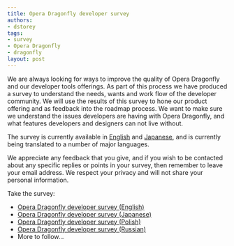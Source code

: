 ```yaml
---
title: Opera Dragonfly developer survey
authors:
- dstorey
tags:
- survey
- Opera Dragonfly
- dragonfly
layout: post
---
```

<p>We are always looking for ways to improve the quality of Opera Dragonfly and our developer tools offerings. As part of this process we have produced a survey to understand the needs, wants and work flow of the developer community. We will use the results of this survey to hone our product offering and as feedback into the roadmap process. We want to make sure we understand the issues developers are having with Opera Dragonfly, and what features developers and designers can not live without.</p>

<p>The survey is currently available in <a href="http://spreadsheets.google.com/viewform?hl=en&amp;formkey=dHY2dkhCeC1IcjBOM3JnaHBTTVd5S0E6MQ#gid=0">English</a> and <a href="http://spreadsheets.google.com/viewform?hl=ja&amp;formkey=dC0wbFJaWDlZWDFDX3FVV3hQM1FmeWc6MA#gid=0">Japanese</a>, and is currently being translated to a number of major languages.</p>

<p>We appreciate any feedback that you give, and if you wish to be contacted about any specific replies or points in your survey, then remember to leave your email address. We respect your privacy and will not share your personal information.</p>

<p>Take the survey:</p>

<ul>
    <li><a href="http://spreadsheets.google.com/viewform?hl=en&amp;formkey=dHY2dkhCeC1IcjBOM3JnaHBTTVd5S0E6MQ#gid=0">Opera Dragonfly developer survey (English)</a></li>
    <li><a href="http://spreadsheets.google.com/viewform?hl=ja&amp;formkey=dC0wbFJaWDlZWDFDX3FVV3hQM1FmeWc6MA#gid=0">Opera Dragonfly developer survey (Japanese)</a></li>
    <li> <a href="http://spreadsheets.google.com/viewform?hl=pl&amp;formkey=dGVaZ3RidHVWbGpDN1ZVX3hCdjVTUkE6MA#gid=0">Opera Dragonfly developer survey (Polish)</a></li>
    <li><a href="http://spreadsheets0.google.com/viewform?hl=ru&amp;formkey=dGVQR21QX05QcDdWNVUzQUlNZjliS1E6MA#gid=0">Opera Dragonfly developer survey (Russian)</a></li>
    <li>More to follow…</li>
</ul>
